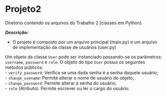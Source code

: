 # Projeto2
  Diretório contendo os arquivos do Trabalho 2 (classes em Python).

  ***Descrição:***
  - O projeto é composto por um arquivo principal (main.py) e um arquivo de implementação da classe de usuários (user.py)

  Um objeto da classe `User` pode ser instanciado passando-se os parâmetros: `username`, `password` e `role`. O objeto do tipo `User` possui os seguintes métodos públicos:  
    - ```verify_password```: Verifica se uma dada senha é a senha daquele usuário;  
    - ```change_usename```: Permite alterar o nome de usuário do objeto;  
    - ```change_password```: Permite alterar a senha do usuário;  
    - ```role``` (Atributo): Permite escrever ou ler o cargo do usuário.  
